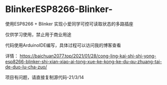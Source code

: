 # BlinkerESP8266-Blinker-
使用ESP8266 + Blinker 实现小爱同学可控可读取状态的多路插座

仅供学习使用，禁止用于商业用途

代码使用ArduinoIDE编写，具体过程可以访问我的博客查看

详情：
https://baichuan2077.top/2021/01/28/cong-ling-kai-shi-shi-yong-esp8266-blinker-shi-xian-xiao-ai-tong-xue-ke-kong-ke-du-qu-zhuang-tai-de-duo-lu-cha-zuo/


项目有问题，请直接复制源代码-21/3/14
